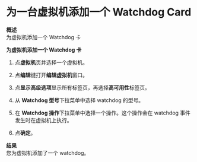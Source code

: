 # 为一台虚拟机添加一个 Watchdog Card

**概述**<br/>
为虚拟机添加一个 Watchdog 卡

**为虚拟机添加一个 Watchdog 卡**
1. 点**虚拟机**页并选择一个虚拟机。

2. 点**编辑**键打开**编辑虚拟机**窗口。

3. 点**显示高级选项**显示所有标签页，再选择**高可用性**标签页。

4. 从 **Watchdog 型号**下拉菜单中选择 watchdog 的型号。

5. 在 **Watchdog 操作**下拉菜单中选择一个操作。这个操作会在 watchdog 事件发生时在虚拟机上执行。

6. 点**确定**。

**结果**<br/>
您为虚拟机添加了一个 watchdog。
